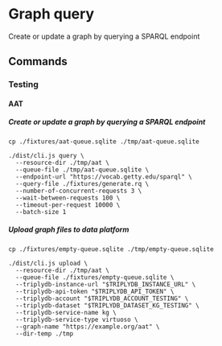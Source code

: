 # Graph query

Create or update a graph by querying a SPARQL endpoint

## Commands

### Testing

#### AAT

##### Create or update a graph by querying a SPARQL endpoint

    cp ./fixtures/aat-queue.sqlite ./tmp/aat-queue.sqlite

    ./dist/cli.js query \
      --resource-dir ./tmp/aat \
      --queue-file ./tmp/aat-queue.sqlite \
      --endpoint-url "https://vocab.getty.edu/sparql" \
      --query-file ./fixtures/generate.rq \
      --number-of-concurrent-requests 3 \
      --wait-between-requests 100 \
      --timeout-per-request 10000 \
      --batch-size 1

##### Upload graph files to data platform

    cp ./fixtures/empty-queue.sqlite ./tmp/empty-queue.sqlite

    ./dist/cli.js upload \
      --resource-dir ./tmp/aat \
      --queue-file ./fixtures/empty-queue.sqlite \
      --triplydb-instance-url "$TRIPLYDB_INSTANCE_URL" \
      --triplydb-api-token "$TRIPLYDB_API_TOKEN" \
      --triplydb-account "$TRIPLYDB_ACCOUNT_TESTING" \
      --triplydb-dataset "$TRIPLYDB_DATASET_KG_TESTING" \
      --triplydb-service-name kg \
      --triplydb-service-type virtuoso \
      --graph-name "https://example.org/aat" \
      --dir-temp ./tmp
